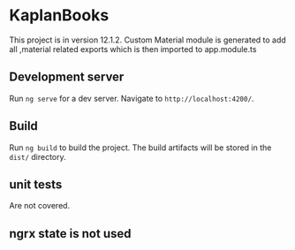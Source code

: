 # KaplanBooks

This project is in  version 12.1.2.
 Custom Material module is generated to add all ,material related exports which is then imported to app.module.ts
## Development server

Run `ng serve` for a dev server. Navigate to `http://localhost:4200/`. 

## Build

Run `ng build` to build the project. The build artifacts will be stored in the `dist/` directory.

## unit tests
 Are not covered.

## ngrx state is not used



